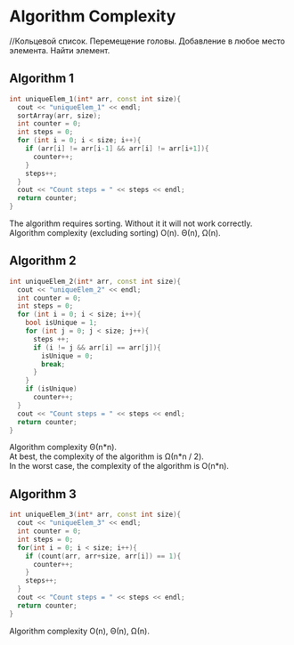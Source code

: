 # Algorithm Complexity

//Кольцевой список. Перемещение головы. Добавление в любое место элемента. Найти
элемент.

## Algorithm 1

```cpp
int uniqueElem_1(int* arr, const int size){ 
  cout << "uniqueElem_1" << endl;
  sortArray(arr, size);
  int counter = 0;
  int steps = 0;
  for (int i = 0; i < size; i++){
    if (arr[i] != arr[i-1] && arr[i] != arr[i+1]){
      counter++;
    }
    steps++;
  }
  cout << "Count steps = " << steps << endl;
  return counter;
}
```

<div>
The algorithm requires sorting. Without it it will not work correctly.
<br>
Algorithm complexity (excluding sorting) O(n).
Θ(n), Ω(n).
</div>

## Algorithm 2

```cpp
int uniqueElem_2(int* arr, const int size){ 
  cout << "uniqueElem_2" << endl;
  int counter = 0;
  int steps = 0;
  for (int i = 0; i < size; i++){
    bool isUnique = 1;
    for (int j = 0; j < size; j++){
      steps ++;
      if (i != j && arr[i] == arr[j]){
        isUnique = 0;
        break;
      }
    }
    if (isUnique)
      counter++;
  }
  cout << "Count steps = " << steps << endl;
  return counter;
}
```

<div>
Algorithm complexity Θ(n*n).
<br>
At best, the complexity of the algorithm is Ω(n*n / 2).
<br>
In the worst case, the complexity of the algorithm is O(n*n).
</div>

## Algorithm 3

```cpp
int uniqueElem_3(int* arr, const int size){ 
  cout << "uniqueElem_3" << endl;
  int counter = 0;
  int steps = 0;
  for(int i = 0; i < size; i++){
    if (count(arr, arr+size, arr[i]) == 1){
      counter++;
    }
    steps++;
  }
  cout << "Count steps = " << steps << endl;
  return counter;
}
```

<div>
Algorithm complexity O(n), Θ(n), Ω(n).
</div>
